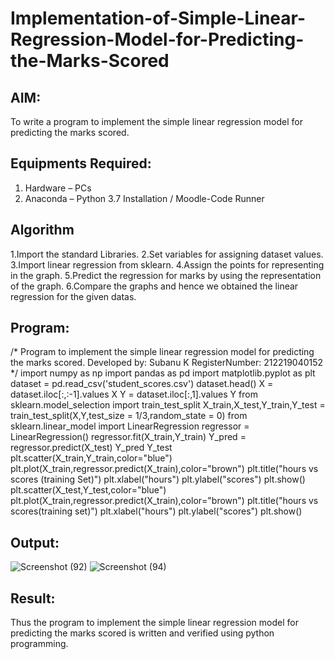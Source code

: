 # Implementation-of-Simple-Linear-Regression-Model-for-Predicting-the-Marks-Scored

## AIM:
To write a program to implement the simple linear regression model for predicting the marks scored.

## Equipments Required:
1. Hardware – PCs
2. Anaconda – Python 3.7 Installation / Moodle-Code Runner

## Algorithm
1.Import the standard Libraries.
2.Set variables for assigning dataset values.
3.Import linear regression from sklearn. 
4.Assign the points for representing in the graph.
5.Predict the regression for marks by using the representation of the graph. 
6.Compare the graphs and hence we obtained the linear regression for the given datas.

## Program:

/*
Program to implement the simple linear regression model for predicting the marks scored.
Developed by: Subanu K
RegisterNumber:  212219040152
*/
import numpy as np
import pandas as pd
import matplotlib.pyplot as plt
dataset = pd.read_csv('student_scores.csv')
dataset.head()
X = dataset.iloc[:,:-1].values
X
Y = dataset.iloc[:,1].values
Y
from sklearn.model_selection import train_test_split
X_train,X_test,Y_train,Y_test = train_test_split(X,Y,test_size = 1/3,random_state = 0)
from sklearn.linear_model import LinearRegression
regressor = LinearRegression()
regressor.fit(X_train,Y_train)
Y_pred = regressor.predict(X_test)
Y_pred
Y_test
plt.scatter(X_train,Y_train,color="blue")
plt.plot(X_train,regressor.predict(X_train),color="brown")
plt.title("hours vs scores (training Set)")
plt.xlabel("hours")
plt.ylabel("scores")
plt.show()
plt.scatter(X_test,Y_test,color="blue")
plt.plot(X_train,regressor.predict(X_train),color="brown")
plt.title("hours vs scores(training set)")
plt.xlabel("hours")
plt.ylabel("scores")
plt.show()


## Output:
![Screenshot (92)](https://user-images.githubusercontent.com/87663343/169567830-05152584-04a9-4e6d-a26a-f96496b765ad.png)
![Screenshot (94)](https://user-images.githubusercontent.com/87663343/169567916-502940e5-fc81-489b-8fea-48bdbbdc80c2.png)









## Result:
Thus the program to implement the simple linear regression model for predicting the marks scored is written and verified using python programming.
